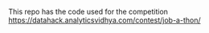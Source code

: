 This repo has the code used for the competition
https://datahack.analyticsvidhya.com/contest/job-a-thon/
